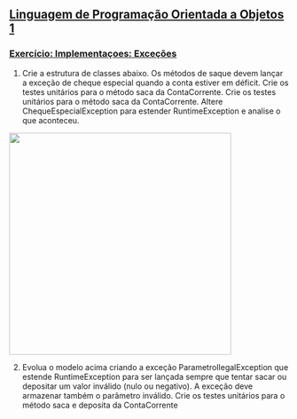 ## [Linguagem de Programação Orientada a Objetos 1](https://rodrigonoll.github.io/aula/lpoo-1.html)

### [Exercício: Implementaçoes: Exceções](https://rodrigonoll.github.io/aula/implementacao/#/2)

1. Crie a estrutura de classes abaixo. Os métodos de saque devem lançar a exceção de cheque especial quando a conta estiver em déficit.
Crie os testes unitários para o método saca da ContaCorrente. Crie os testes unitários para o método saca da ContaCorrente. Altere ChequeEspecialException para estender RuntimeException e analise o que aconteceu.

<img height="400" src="https://rodrigonoll.github.io/aula/implementacao/excecoes/exerc-1.png">

2. Evolua o modelo acima criando a exceção ParametroIlegalException que estende RuntimeException para ser lançada sempre que tentar sacar ou depositar um valor inválido (nulo ou negativo). A exceção deve armazenar também o parâmetro inválido. Crie os testes unitários para o método saca e deposita da ContaCorrente
